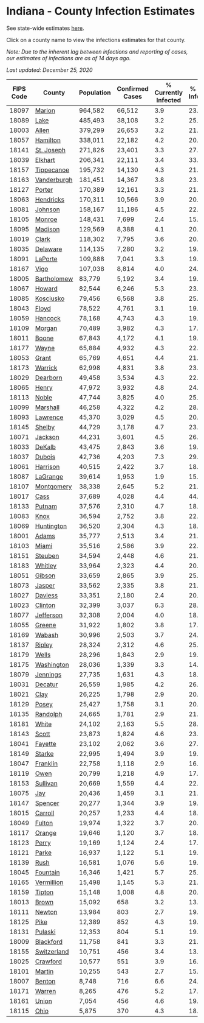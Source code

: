 # Indiana - County Infection Estimates

See state-wide estimates [here](/infections/us-in).

Click on a county name to view the infections estimates for that county.

*Note: Due to the inherent lag between infections and reporting of cases, our estimates of infections are as of 14 days ago.*

*Last updated: December 25, 2020*

|   FIPS Code |                     County |   Population |   Confirmed Cases |   % Currently Infected |   % Total Infected |
|-------------|----------------------------|--------------|-------------------|------------------------|--------------------|
|       18097 |           [Marion](marion) |      964,582 |            66,512 |                    3.9 |               23.6 |
|       18089 |               [Lake](lake) |      485,493 |            38,108 |                    3.2 |               25.6 |
|       18003 |             [Allen](allen) |      379,299 |            26,653 |                    3.2 |               21.9 |
|       18057 |       [Hamilton](hamilton) |      338,011 |            22,182 |                    4.2 |               20.4 |
|       18141 |   [St. Joseph](st.-joseph) |      271,826 |            23,401 |                    3.3 |               27.1 |
|       18039 |         [Elkhart](elkhart) |      206,341 |            22,111 |                    3.4 |               33.8 |
|       18157 |   [Tippecanoe](tippecanoe) |      195,732 |            14,130 |                    4.3 |               21.6 |
|       18163 | [Vanderburgh](vanderburgh) |      181,451 |            14,367 |                    3.8 |               23.7 |
|       18127 |           [Porter](porter) |      170,389 |            12,161 |                    3.3 |               21.8 |
|       18063 |     [Hendricks](hendricks) |      170,311 |            10,566 |                    3.9 |               20.3 |
|       18081 |         [Johnson](johnson) |      158,167 |            11,186 |                    4.5 |               22.7 |
|       18105 |           [Monroe](monroe) |      148,431 |             7,699 |                    2.4 |               15.7 |
|       18095 |         [Madison](madison) |      129,569 |             8,388 |                    4.1 |               20.4 |
|       18019 |             [Clark](clark) |      118,302 |             7,795 |                    3.6 |               20.7 |
|       18035 |       [Delaware](delaware) |      114,135 |             7,280 |                    3.2 |               19.7 |
|       18091 |         [LaPorte](laporte) |      109,888 |             7,041 |                    3.3 |               19.8 |
|       18167 |               [Vigo](vigo) |      107,038 |             8,814 |                    4.0 |               24.7 |
|       18005 | [Bartholomew](bartholomew) |       83,779 |             5,192 |                    3.4 |               19.9 |
|       18067 |           [Howard](howard) |       82,544 |             6,246 |                    5.3 |               23.3 |
|       18085 |     [Kosciusko](kosciusko) |       79,456 |             6,568 |                    3.8 |               25.0 |
|       18043 |             [Floyd](floyd) |       78,522 |             4,761 |                    3.1 |               19.3 |
|       18059 |         [Hancock](hancock) |       78,168 |             4,743 |                    4.3 |               19.2 |
|       18109 |           [Morgan](morgan) |       70,489 |             3,982 |                    4.3 |               17.8 |
|       18011 |             [Boone](boone) |       67,843 |             4,172 |                    4.1 |               19.4 |
|       18177 |             [Wayne](wayne) |       65,884 |             4,932 |                    4.3 |               22.5 |
|       18053 |             [Grant](grant) |       65,769 |             4,651 |                    4.4 |               21.7 |
|       18173 |         [Warrick](warrick) |       62,998 |             4,831 |                    3.8 |               23.2 |
|       18029 |       [Dearborn](dearborn) |       49,458 |             3,534 |                    4.3 |               22.3 |
|       18065 |             [Henry](henry) |       47,972 |             3,932 |                    4.8 |               24.5 |
|       18113 |             [Noble](noble) |       47,744 |             3,825 |                    4.0 |               25.1 |
|       18099 |       [Marshall](marshall) |       46,258 |             4,322 |                    4.2 |               28.8 |
|       18093 |       [Lawrence](lawrence) |       45,370 |             3,029 |                    4.5 |               20.6 |
|       18145 |           [Shelby](shelby) |       44,729 |             3,178 |                    4.7 |               23.3 |
|       18071 |         [Jackson](jackson) |       44,231 |             3,601 |                    4.5 |               26.4 |
|       18033 |           [DeKalb](dekalb) |       43,475 |             2,843 |                    3.6 |               19.6 |
|       18037 |           [Dubois](dubois) |       42,736 |             4,203 |                    7.3 |               29.3 |
|       18061 |       [Harrison](harrison) |       40,515 |             2,422 |                    3.7 |               18.9 |
|       18087 |       [LaGrange](lagrange) |       39,614 |             1,953 |                    1.9 |               15.7 |
|       18107 |   [Montgomery](montgomery) |       38,338 |             2,645 |                    5.2 |               21.6 |
|       18017 |               [Cass](cass) |       37,689 |             4,028 |                    4.4 |               44.5 |
|       18133 |           [Putnam](putnam) |       37,576 |             2,310 |                    4.7 |               18.8 |
|       18083 |               [Knox](knox) |       36,594 |             2,752 |                    3.8 |               22.7 |
|       18069 |   [Huntington](huntington) |       36,520 |             2,304 |                    4.3 |               18.2 |
|       18001 |             [Adams](adams) |       35,777 |             2,513 |                    3.4 |               21.0 |
|       18103 |             [Miami](miami) |       35,516 |             2,586 |                    3.9 |               22.6 |
|       18151 |         [Steuben](steuben) |       34,594 |             2,448 |                    4.6 |               21.1 |
|       18183 |         [Whitley](whitley) |       33,964 |             2,323 |                    4.4 |               20.3 |
|       18051 |           [Gibson](gibson) |       33,659 |             2,865 |                    3.9 |               25.2 |
|       18073 |           [Jasper](jasper) |       33,562 |             2,335 |                    3.8 |               21.1 |
|       18027 |         [Daviess](daviess) |       33,351 |             2,180 |                    2.4 |               20.2 |
|       18023 |         [Clinton](clinton) |       32,399 |             3,037 |                    6.3 |               28.8 |
|       18077 |     [Jefferson](jefferson) |       32,308 |             2,004 |                    4.0 |               18.5 |
|       18055 |           [Greene](greene) |       31,922 |             1,802 |                    3.8 |               17.8 |
|       18169 |           [Wabash](wabash) |       30,996 |             2,503 |                    3.7 |               24.7 |
|       18137 |           [Ripley](ripley) |       28,324 |             2,312 |                    4.6 |               25.7 |
|       18179 |             [Wells](wells) |       28,296 |             1,843 |                    2.9 |               19.7 |
|       18175 |   [Washington](washington) |       28,036 |             1,339 |                    3.3 |               14.5 |
|       18079 |       [Jennings](jennings) |       27,735 |             1,631 |                    4.3 |               18.8 |
|       18031 |         [Decatur](decatur) |       26,559 |             1,985 |                    4.2 |               26.0 |
|       18021 |               [Clay](clay) |       26,225 |             1,798 |                    2.9 |               20.5 |
|       18129 |             [Posey](posey) |       25,427 |             1,758 |                    3.1 |               20.5 |
|       18135 |       [Randolph](randolph) |       24,665 |             1,781 |                    2.9 |               21.9 |
|       18181 |             [White](white) |       24,102 |             2,163 |                    5.5 |               28.3 |
|       18143 |             [Scott](scott) |       23,873 |             1,824 |                    4.6 |               23.7 |
|       18041 |         [Fayette](fayette) |       23,102 |             2,062 |                    3.6 |               27.4 |
|       18149 |           [Starke](starke) |       22,995 |             1,494 |                    3.9 |               19.5 |
|       18047 |       [Franklin](franklin) |       22,758 |             1,118 |                    2.9 |               16.7 |
|       18119 |               [Owen](owen) |       20,799 |             1,218 |                    4.9 |               17.4 |
|       18153 |       [Sullivan](sullivan) |       20,669 |             1,559 |                    4.4 |               22.7 |
|       18075 |                 [Jay](jay) |       20,436 |             1,459 |                    3.1 |               21.9 |
|       18147 |         [Spencer](spencer) |       20,277 |             1,344 |                    3.9 |               19.4 |
|       18015 |         [Carroll](carroll) |       20,257 |             1,233 |                    4.4 |               18.8 |
|       18049 |           [Fulton](fulton) |       19,974 |             1,322 |                    3.7 |               20.2 |
|       18117 |           [Orange](orange) |       19,646 |             1,120 |                    3.7 |               18.6 |
|       18123 |             [Perry](perry) |       19,169 |             1,124 |                    2.4 |               17.9 |
|       18121 |             [Parke](parke) |       16,937 |             1,122 |                    5.1 |               19.8 |
|       18139 |               [Rush](rush) |       16,581 |             1,076 |                    5.6 |               19.6 |
|       18045 |       [Fountain](fountain) |       16,346 |             1,421 |                    5.7 |               25.6 |
|       18165 |   [Vermillion](vermillion) |       15,498 |             1,145 |                    5.3 |               21.6 |
|       18159 |           [Tipton](tipton) |       15,148 |             1,008 |                    4.8 |               20.0 |
|       18013 |             [Brown](brown) |       15,092 |               658 |                    3.2 |               13.2 |
|       18111 |           [Newton](newton) |       13,984 |               803 |                    2.7 |               19.0 |
|       18125 |               [Pike](pike) |       12,389 |               852 |                    4.3 |               19.9 |
|       18131 |         [Pulaski](pulaski) |       12,353 |               804 |                    5.1 |               19.6 |
|       18009 |     [Blackford](blackford) |       11,758 |               841 |                    3.3 |               21.7 |
|       18155 | [Switzerland](switzerland) |       10,751 |               456 |                    3.4 |               13.1 |
|       18025 |       [Crawford](crawford) |       10,577 |               551 |                    3.9 |               16.1 |
|       18101 |           [Martin](martin) |       10,255 |               543 |                    2.7 |               15.7 |
|       18007 |           [Benton](benton) |        8,748 |               716 |                    6.6 |               24.7 |
|       18171 |           [Warren](warren) |        8,265 |               476 |                    5.2 |               17.3 |
|       18161 |             [Union](union) |        7,054 |               456 |                    4.6 |               19.1 |
|       18115 |               [Ohio](ohio) |        5,875 |               370 |                    4.3 |               18.8 |